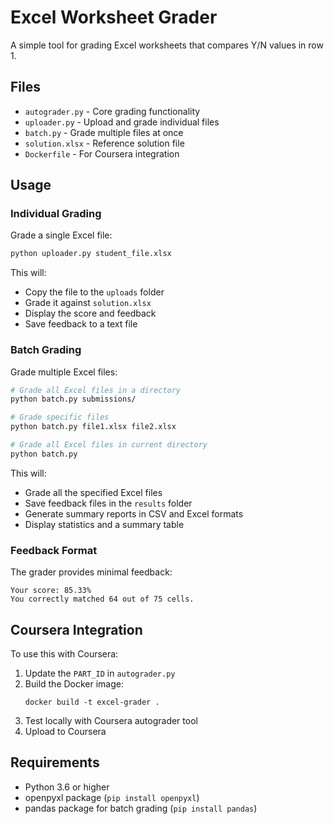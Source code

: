 # Excel Worksheet Grader

A simple tool for grading Excel worksheets that compares Y/N values in row 1.

## Files

- `autograder.py` - Core grading functionality
- `uploader.py` - Upload and grade individual files
- `batch.py` - Grade multiple files at once
- `solution.xlsx` - Reference solution file
- `Dockerfile` - For Coursera integration

## Usage

### Individual Grading

Grade a single Excel file:

```bash
python uploader.py student_file.xlsx
```

This will:
- Copy the file to the `uploads` folder
- Grade it against `solution.xlsx`
- Display the score and feedback
- Save feedback to a text file

### Batch Grading

Grade multiple Excel files:

```bash
# Grade all Excel files in a directory
python batch.py submissions/

# Grade specific files
python batch.py file1.xlsx file2.xlsx

# Grade all Excel files in current directory
python batch.py
```

This will:
- Grade all the specified Excel files
- Save feedback files in the `results` folder
- Generate summary reports in CSV and Excel formats
- Display statistics and a summary table

### Feedback Format

The grader provides minimal feedback:

```
Your score: 85.33%
You correctly matched 64 out of 75 cells.
```

## Coursera Integration

To use this with Coursera:

1. Update the `PART_ID` in `autograder.py`
2. Build the Docker image:
   ```
   docker build -t excel-grader .
   ```
3. Test locally with Coursera autograder tool
4. Upload to Coursera

## Requirements

- Python 3.6 or higher
- openpyxl package (`pip install openpyxl`)
- pandas package for batch grading (`pip install pandas`)